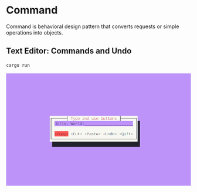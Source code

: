 # Command

Command is behavioral design pattern that converts requests or simple operations into objects.

## Text Editor: Commands and Undo

```bash
cargo run
```

![Text Editor screenshot](res/editor.png)
